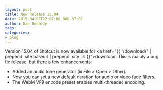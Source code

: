 ```yaml
---
layout: post
title: New Release 15.04
date: 2015-04-01T22:07:00.000-07:00
author: Dan Dennedy
tags: 
categories:
- blog
---
```


Version 15.04 of Shotcut is now available for <a href="{{  "/download/" | prepend: site.baseurl | prepend: site.url }}">download</a>. This is mainly a bug fix release, but there a few enhancements:<br>
<ul><li>Added an audio tone generator (in File > Open > Other).</li><li>Now you can set a new default duration for audio or video fade filters.</li><li>The WebM VP9 encode preset enables multi-threaded encoding.</li></ul>